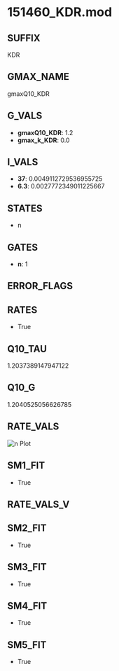 # 151460_KDR.mod

## SUFFIX

KDR

## GMAX_NAME

gmaxQ10_KDR

## G_VALS

- **gmaxQ10_KDR**: 1.2
- **gmax_k_KDR**: 0.0

## I_VALS

- **37**: 0.0049112729536955725
- **6.3**: 0.0027772349011225667

## STATES

- n

## GATES

- **n**: 1

## ERROR_FLAGS


## RATES

- True

## Q10_TAU

1.2037389147947122

## Q10_G

1.2040525056626785

## RATE_VALS

![n Plot](/Users/pbozelos/Dropbox/icg-Chai-Panos/supermodels/output_markdown_files/K/151460_KDR.mod/images/n.png)

## SM1_FIT

- True

## RATE_VALS_V

## SM2_FIT

- True

## SM3_FIT

- True

## SM4_FIT

- True

## SM5_FIT

- True

